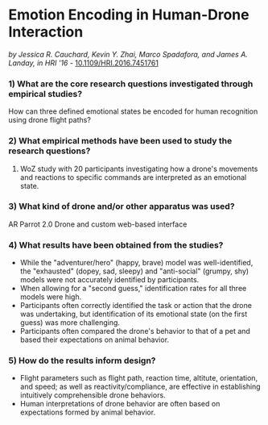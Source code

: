 # Emotion Encoding in Human-Drone Interaction 

*by Jessica R. Cauchard, Kevin Y. Zhai, Marco Spadafora, and James A. Landay, in HRI '16* - [10.1109/HRI.2016.7451761](https://doi.org/10.1109/HRI.2016.7451761)

### 1) What are the core research questions investigated through empirical studies?

How can three defined emotional states be encoded for human recognition using drone flight paths?

### 2) What empirical methods have been used to study the research questions?

1. WoZ study with 20 participants investigating how a drone's movements and reactions to specific commands are interpreted as an emotional state.

### 3) What kind of drone and/or other apparatus was used?

AR Parrot 2.0 Drone and custom web-based interface

### 4) What results have been obtained from the studies?

- While the "adventurer/hero" (happy, brave) model was well-identified, the "exhausted" (dopey, sad, sleepy) and "anti-social" (grumpy, shy) models were not accurately identified by participants.
- When allowing for a "second guess," identification rates for all three models were high.
- Participants often correctly identified the task or action that the drone was undertaking, but identification of its emotional state (on the first guess) was more challenging.
- Participants often compared the drone's behavior to that of a pet and based their expectations on animal behavior.

### 5) How do the results inform design?

- Flight parameters such as flight path, reaction time, altitute, orientation, and speed; as well as reactivity/compliance, are effective in establishing intuitively comprehensible drone behaviors.
- Human interpretations of drone behavior are often based on expectations formed by animal behavior.
